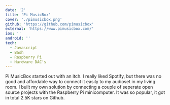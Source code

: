 ```yaml
---
date: '2'
title: 'Pi MusicBox'
cover: './pimusicbox.png'
github: 'https://github.com/pimusicbox'
external: 'https://www.pimusicbox.com/'
ios: ''
android: ''
tech:
  - Javascript
  - Bash
  - Raspberry Pi
  - Hardware DAC's
---
```


Pi MusicBox started out with an itch. I really liked Spotify, but there was no good and affordable way to connect it easily to my audioset in my living room. I built my own solution by connecting a couple of seperate open source projects with the Raspberry Pi minicomputer. It was so popular, it got in total 2.5K stars on Github.

